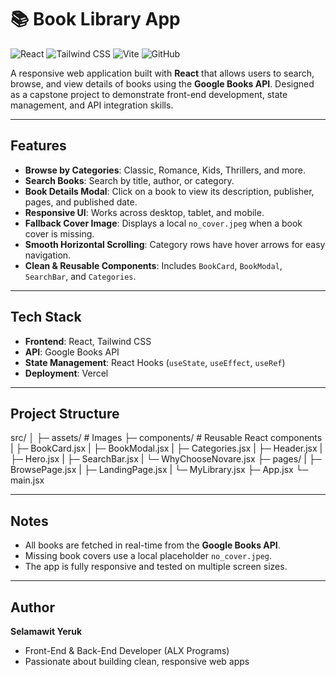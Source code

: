 # 📚 Book Library App

![React](https://img.shields.io/badge/React-17.0.2-blue?logo=react&logoColor=white)
![Tailwind CSS](https://img.shields.io/badge/Tailwind_CSS-3.3.2-blue?logo=tailwind-css&logoColor=white)
![Vite](https://img.shields.io/badge/Vite-4.4.9-purple?logo=vite&logoColor=white)
![GitHub](https://img.shields.io/badge/GitHub-Repository-black?logo=github&logoColor=white)

A responsive web application built with **React** that allows users to search, browse, and view details of books using the **Google Books API**. Designed as a capstone project to demonstrate front-end development, state management, and API integration skills.

---

## **Features**

- **Browse by Categories**: Classic, Romance, Kids, Thrillers, and more.  
- **Search Books**: Search by title, author, or category.  
- **Book Details Modal**: Click on a book to view its description, publisher, pages, and published date.  
- **Responsive UI**: Works across desktop, tablet, and mobile.  
- **Fallback Cover Image**: Displays a local `no_cover.jpeg` when a book cover is missing.  
- **Smooth Horizontal Scrolling**: Category rows have hover arrows for easy navigation.  
- **Clean & Reusable Components**: Includes `BookCard`, `BookModal`, `SearchBar`, and `Categories`.  

---

## **Tech Stack**

- **Frontend**: React, Tailwind CSS  
- **API**: Google Books API  
- **State Management**: React Hooks (`useState`, `useEffect`, `useRef`)  
- **Deployment**: Vercel  

---

## **Project Structure**

src/
│
├─ assets/           # Images 
├─ components/       # Reusable React components
|   ├─ BookCard.jsx
|   ├─ BookModal.jsx
|   ├─ Categories.jsx
|   ├─ Header.jsx
|   ├─ Hero.jsx
|   ├─ SearchBar.jsx
|   └─ WhyChooseNovare.jsx
├─ pages/
|   ├─ BrowsePage.jsx
|   ├─ LandingPage.jsx
|   └─ MyLibrary.jsx
├─ App.jsx
└─ main.jsx

---

## **Notes**

- All books are fetched in real-time from the **Google Books API**.  
- Missing book covers use a local placeholder `no_cover.jpeg`.  
- The app is fully responsive and tested on multiple screen sizes.  

---

## **Author**

**Selamawit Yeruk**  
- Front-End & Back-End Developer (ALX Programs)  
- Passionate about building clean, responsive web apps  
